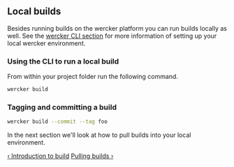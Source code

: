 ## Local builds

Besides running builds on the wercker platform you can run builds
locally as well. See the [wercker CLI section](/learn/basics/03_the-wercker-cli.html) for more information of
setting up your local wercker environment.

### Using the CLI to run a local build

From within your project folder run the following command.

```sh
wercker build
```

### Tagging and committing a build

```sh
wercker build --commit --tag foo
```

In the next section we'll look at how to pull builds into your local
environment.

[&lsaquo; Introduction to build](/learn/build/01_introduction.html "nav previous build")
[Pulling builds &rsaquo;](/learn/build/03_pulling-builds.html "nav next build")
